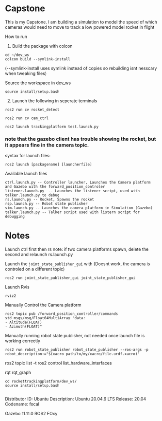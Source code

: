 # Capstone
This is my Capstone. I am building a simulation to model the speed of which cameras would need to move to track a low powered model rocket in flight

How to run
1. Build the package with colcon
```
cd ~/dev_ws
colcon build --symlink-install 
```
(--symlink-install uses symlink instead of copies so rebuilding isnt nesscary when tweaking files)

Source the workspace in dev_ws
```
source install/setup.bash
```

2. Launch the following in seperate terminals
```
ros2 run cv rocket_detect

ros2 run cv cam_ctrl

ros2 launch trackingplatform test.launch.py
```
### note that the gazebo client has trouble showing the rocket, but it appears fine in the camera topic.


syntax for launch files:
```
ros2 launch [packagename] [launcherfile]
```
Available launch files
```
ctrl.launch.py -- Controller launcher, Launches the Camera platform and Gazebo with the forward_position_controler
listener.launch.py  -- Launches the listener script, used with talker.launch.py to debug
rs.launch.py -- Rocket, Spawns the rocket
rsp.launch.py -- Robot state publisher
sim.launch.py -- Launches the camera platform in Simulation (Gazebo) 
talker.launch.py -- Talker script used with listern script for debugging
```

# Notes

Launch ctrl first then rs
note: if two camera platforms spawn, delete the second and relaunch rs.launch.py

Launch the `joint_state_publisher_gui` with (Doesnt work, the camera is controled on a different topic)
```
ros2 run joint_state_publisher_gui joint_state_publisher_gui
```

Launch Rvis
```
rviz2
```

Manually Control the Camera platform
```
ros2 topic pub /forward_position_controller/commands std_msgs/msg/Float64MultiArray "data:
- Altitude(FLOAT)
- Azimuth(FLOAT)"
```
Manually running robot state publisher, not needed once launch file is working correctly
```
ros2 run robot_state_publisher robot_state_publisher --ros-args -p robot_description:="$(xacro path/to/my/xacro/file.urdf.xacro)"
```


ros2 topic list -t
ros2 control list_hardware_interfaces

rqt
rqt_graph

```
cd rockettrackingplatform/dev_ws/
source install/setup.bash


```
Distributor ID:	Ubuntu
Description:	Ubuntu 20.04.6 LTS
Release:	20.04
Codename:	focal

Gazebo 11.11.0
ROS2 FOxy
```